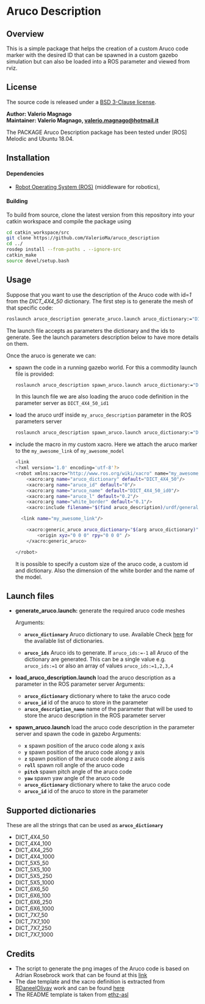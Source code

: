 # Aruco Description

## Overview

This is a simple package that helps the creation of a custom Aruco code marker with the desired ID that can be spawned in a custom gazebo simulation but can also be loaded into a ROS parameter and viewed from rviz.

## License

The source code is released under a [BSD 3-Clause license](LICENSE).

**Author: Valerio Magnago<br />
Maintainer: Valerio Magnago, valerio.magnago@hotmail.it**

The PACKAGE Aruco Description package has been tested under [ROS] Melodic and Ubuntu 18.04.

## Installation

#### Dependencies

- [Robot Operating System (ROS)](http://wiki.ros.org) (middleware for robotics),

#### Building

To build from source, clone the latest version from this repository into your catkin workspace and compile the package using

```sh
cd catkin_workspace/src
git clone https://github.com/ValerioMa/aruco_description
cd ../
rosdep install --from-paths . --ignore-src
catkin_make
source devel/setup.bash
```

## Usage

Suppose that you want to use the description of the Aruco code with id=*1*  from the *DICT_4X4_50* dictionary.
The first step is to generate the mesh of that specific code:

```sh
roslaunch aruco_description generate_aruco.launch aruco_dictionary:="DICT_4X4_50" aruco_ids:="1"
```

The launch file accepts as parameters the dictionary and the ids to generate. See the launch parameters description below to have more details on them.

Once the aruco is generate we can:

- spawn the code in a running gazebo world. For this a commodity launch file is provided:

  ```sh
  roslaunch aruco_description spawn_aruco.launch aruco_dictionary:="DICT_4X4_50" aruco_id:="1"
  ```

  In this launch file we are also loading the aruco code definition in the parameter server as `DICT_4X4_50_id1`

- load the aruco urdf inside `my_aruco_description` parameter in the ROS parameters server

  ```sh
  roslaunch aruco_description spawn_aruco.launch aruco_dictionary:="DICT_4X4_50" aruco_id:="1" aruco_description_name:="my_aruco_description"
  ```

- include the macro in my custom xacro. Here we attach the aruco marker to the `my_awesome_link` of `my_awesome_model`

  ```sh
  <link
  <?xml version='1.0' encoding='utf-8'?>
  <robot xmlns:xacro="http://www.ros.org/wiki/xacro" name="my_awesome_model">
      <xacro:arg name="aruco_dictionary" default="DICT_4X4_50"/>
      <xacro:arg name="aruco_id" default="0"/>
      <xacro:arg name="aruco_name" default="DICT_4X4_50_id0"/>
      <xacro:arg name="aruco_l" default="0.2"/>
      <xacro:arg name="white_border" default="0.1"/>
      <xacro:include filename="$(find aruco_description)/urdf/general_aruco.xacro"/>

  	<link name="my_awesome_link"/>

      <xacro:generic_aruco aruco_dictionary="$(arg aruco_dictionary)" aruco_id="$(arg aruco_id)" aruco_l="$(arg aruco_l)" aruco_name="$(arg aruco_name)" white_border="$(arg white_border)" connected_to="my_awesome_link">
          <origin xyz="0 0 0" rpy="0 0 0" />
      </xacro:generic_aruco>

  </robot>
  ```

  It is possible to specify a custom size of the aruco code, a custom id and dictionary. Also the dimension of the white border and the name of the model.

## Launch files

* **generate_aruco.launch:** generate the required aruco code meshes

  Arguments:

  - **`aruco_dictionary`** Aruco dictionary to use. Available  Check [here](#Supported-dictionaries) for the available list of dictionaries.

  - **`aruco_ids`** Aruco ids to generate. If `aruco_ids:=-1` all Aruco of the dictionary are generated. This can be a single value e.g. `aruco_ids:=1` or also an array of values `aruco_ids:=1,2,3,4`

* **load_aruco_description.launch** load the aruco description as a parameter in the ROS parameter server
  Arguments:

  * **`aruco_dictionary`** dictionary where to take the aruco code
  * **`aruco_id`** id of the aruco to store in the parameter
  * **`aruco_description_name`** name of the parameter that will be used to store the aruco description in the ROS parameter server

* **spawn_aruco.launch** load the aruco code description in the parameter server and spawn the code in gazebo
  Arguments:

  * **`x`** spawn position of the aruco code along x axis
  * **`y`** spawn position of the aruco code along y axis
  * **`z`** spawn position of the aruco code along z axis
  * **`roll`** spawn roll angle of the aruco code
  * **`pitch`** spawn pitch angle of the aruco code
  * **`yaw`** spawn yaw angle of the aruco code
  * **`aruco_dictionary`** dictionary where to take the aruco code
  * **`aruco_id`** id of the aruco to store in the parameter

## Supported dictionaries

These are all the strings that can be used as **`aruco_dictionary`**

- DICT_4X4_50
- DICT_4X4_100
- DICT_4X4_250
- DICT_4X4_1000
- DICT_5X5_50
- DICT_5X5_100
- DICT_5X5_250
- DICT_5X5_1000
- DICT_6X6_50
- DICT_6X6_100
- DICT_6X6_250
- DICT_6X6_1000
- DICT_7X7_50
- DICT_7X7_100
- DICT_7X7_250
- DICT_7X7_1000

## Credits
- The script to generate the png images of the Aruco code is based on Adrian Rosebrock work that can be found at this [link](https://www.pyimagesearch.com/2020/12/14/generating-aruco-markers-with-opencv-and-python/)
- The dae template and the xacro definition is extracted from [RDaneelOlivav](https://gist.github.com/RDaneelOlivav)  work and can be found [here](https://gist.github.com/RDaneelOlivav/990addc733fbeb8549c3979d5bca41b2)
- The README template is taken from [ethz-asl](https://github.com/ethz-asl/ros_best_practices.git)
